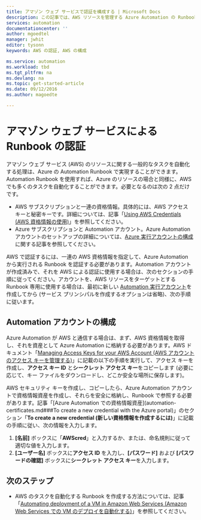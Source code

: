 ```yaml
---
title: アマゾン ウェブ サービスで認証を構成する | Microsoft Docs
description: この記事では、AWS リソースを管理する Azure Automation の Runbook 用に AWS 資格情報を作成し検証する方法について説明します。
services: automation
documentationcenter: ''
author: mgoedtel
manager: jwhit
editor: tysonn
keywords: AWS の認証, AWS の構成

ms.service: automation
ms.workload: tbd
ms.tgt_pltfrm: na
ms.devlang: na
ms.topic: get-started-article
ms.date: 09/12/2016
ms.author: magoedte

---
```

# アマゾン ウェブ サービスによる Runbook の認証
アマゾン ウェブ サービス (AWS) のリソースに関する一般的なタスクを自動化する処理は、Azure の Automation Runbook で実現することができます。Automation Runbook を使用すれば、Azure のリソースの場合と同様に、AWS でも多くのタスクを自動化することができます。必要となるのは次の 2 点だけです。

* AWS サブスクリプションと一連の資格情報。具体的には、AWS アクセス キーと秘密キーです。詳細については、記事「[Using AWS Credentials (AWS 資格情報の使用)](http://docs.aws.amazon.com/powershell/latest/userguide/specifying-your-aws-credentials.html)」を参照してください。
* Azure サブスクリプションと Automation アカウント。Azure Automation アカウントのセットアップの詳細については、[Azure 実行アカウントの構成](automation-sec-configure-azure-runas-account.md)に関する記事を参照してください。

AWS で認証するには、一連の AWS 資格情報を指定して、Azure Automation から実行される Runbook を認証する必要があります。Automation アカウントが作成済みで、それを AWS による認証に使用する場合は、次のセクションの手順に従ってください。アカウントを、AWS リソースをターゲットとする Runbook 専用に使用する場合は、最初に新しい [Automation 実行アカウント](automation-sec-configure-azure-runas-account.md)を作成してから (サービス プリンシパルを作成するオプションは省略)、次の手順に従います。

## Automation アカウントの構成
Azure Automation が AWS と通信する場合は、まず、AWS 資格情報を取得し、それを資産として Azure Automation に格納する必要があります。AWS ドキュメント「[Managing Access Keys for your AWS Account (AWS アカウントのアクセス キーを管理する)](http://docs.aws.amazon.com/general/latest/gr/managing-aws-access-keys.html)」に記載の以下の手順を実行して、アクセス キーを作成し、**アクセス キー ID** と**シークレット アクセス キー**をコピーします (必要に応じて、キー ファイルをダウンロードし、どこか安全な場所に保存します)。

AWS セキュリティ キーを作成し、コピーしたら、Azure Automation アカウントで資格情報資産を作成し、それらを安全に格納し、Runbook で参照する必要があります。記事「[Azure Automation での資格情報資産](automation-certificates.md###To create a new credential with the Azure portal)」のセクション「**To create a new credential (新しい資格情報を作成するには)**」に記載の手順に従い、次の情報を入力します。

1. **[名前]** ボックスに「**AWScred**」と入力するか、または、命名規則に従って適切な値を入力します。
2. **[ユーザー名]** ボックスに**アクセス ID** を入力し、**[パスワード]** および **[パスワードの確認]** ボックスに**シークレット アクセス キー**を入力します。

## 次のステップ
* AWS のタスクを自動化する Runbook を作成する方法については、記事「[Automating deployment of a VM in Amazon Web Services (Amazon Web Services での VM のデプロイを自動化する)](automation-scenario-aws-deployment.md)」を参照してください。

<!---HONumber=AcomDC_0914_2016-->